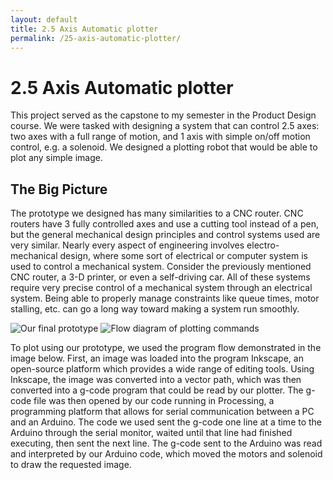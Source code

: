```yaml
---
layout: default
title: 2.5 Axis Automatic plotter
permalink: /25-axis-automatic-plotter/
---
```


# 2.5 Axis Automatic plotter

This project served as the capstone to my semester in the Product Design course. We were tasked with designing a system that can control 2.5 axes: two axes with a full range of motion, and 1 axis with simple on/off motion control, e.g. a solenoid. We designed a plotting robot that would be able to plot any simple image.

## The Big Picture

The prototype we designed has many similarities to a CNC router. CNC routers have 3 fully controlled axes and use a cutting tool instead of a pen, but the general mechanical design principles and control systems used are very similar. Nearly every aspect of engineering involves electro-mechanical design, where some sort of electrical or computer system is used to control a mechanical system. Consider the previously mentioned CNC router, a 3-D printer, or even a self-driving car. All of these systems require very precise control of a mechanical system through an electrical system. Being able to properly manage constraints like queue times, motor stalling, etc. can go a long way toward making a system run smoothly.

![Our final prototype](25-automatic-plotter/final-prototype.png) ![Flow diagram of plotting commands](25-automatic-plotter/low-diagram.png)

To plot using our prototype, we used the program flow demonstrated in the image below. First, an image was loaded into the program Inkscape, an open-source platform which provides a wide range of editing tools. Using Inkscape, the image was converted into a vector path, which was then converted into a g-code program that could be read by our plotter. The g-code file was then opened by our code running in Processing, a programming platform that allows for serial communication between a PC and an Arduino. The code we used sent the g-code one line at a time to the Arduino through the serial monitor, waited until that line had finished executing, then sent the next line. The g-code sent to the Arduino was read and interpreted by our Arduino code, which moved the motors and solenoid to draw the requested image.

